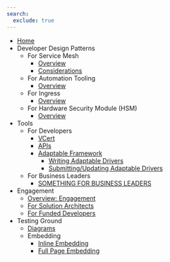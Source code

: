 ```yaml
---
search:
  exclude: true
---
```


- [Home](index.md)
- Developer Design Patterns
    - For Service Mesh
        - [Overview](design-patterns/for-service-mesh/overview-service-mesh.md)
        - [Considerations](design-patterns/for-service-mesh/considerations-service-mesh.md)
    - For Automation Tooling
        - [Overview](#)
    - For Ingress
        - [Overview](design-patterns/for-ingress/overview-ingress.md)
    - For Hardware Security Module (HSM)
        - [Overview](design-patterns/for-hsm/overview-hsm.md)
- Tools
    - For Developers
        - [VCert](tools/vcert/overview-vcert.md)
        - [APIs](tools/api/overview-api.md)
        - [Adaptable Framework](tools/adaptable-framework/overview-adaptable-framework.md)
            - [Writing Adaptable Drivers](tools/adaptable-framework/writing-adaptable-drivers.md)
            - [Submitting/Updating Adaptable Drivers](tools/adaptable-framework/submitting-your-adaptable-driver.md)
    - For Business Leaders
        - [SOMETHING FOR BUSINESS LEADERS](#)
- Engagement
    - [Overview: Engagement](engagement/overview-engagement.md)
    - [For Solution Architects](#)
    - [For Funded Developers](#)
- Testing Ground
    - [Diagrams](testing-ground/testing-diagrams.md)
    - Embedding
        - [Inline Embedding](testing-ground/testing-inline-embeds.md)
        - [Full Page Embedding](testing-ground/testing-fullpage-embeds.md)